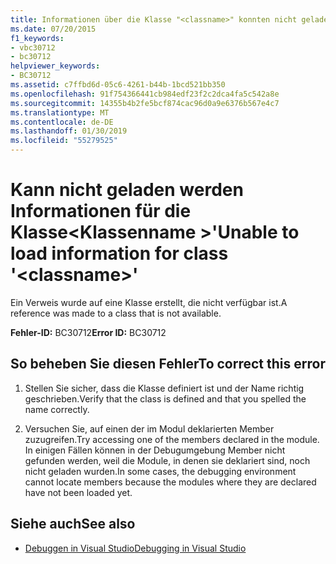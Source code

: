 ```yaml
---
title: Informationen über die Klasse "<classname>" konnten nicht geladen werden.
ms.date: 07/20/2015
f1_keywords:
- vbc30712
- bc30712
helpviewer_keywords:
- BC30712
ms.assetid: c7ffbd6d-05c6-4261-b44b-1bcd521bb350
ms.openlocfilehash: 91f754366441cb984edf23f2c2dca4fa5c542a8e
ms.sourcegitcommit: 14355b4b2fe5bcf874cac96d0a9e6376b567e4c7
ms.translationtype: MT
ms.contentlocale: de-DE
ms.lasthandoff: 01/30/2019
ms.locfileid: "55279525"
---
```

# <a name="unable-to-load-information-for-class-classname"></a><span data-ttu-id="1ab72-102">Kann nicht geladen werden Informationen für die Klasse\<Klassenname >'</span><span class="sxs-lookup"><span data-stu-id="1ab72-102">Unable to load information for class '\<classname>'</span></span>
<span data-ttu-id="1ab72-103">Ein Verweis wurde auf eine Klasse erstellt, die nicht verfügbar ist.</span><span class="sxs-lookup"><span data-stu-id="1ab72-103">A reference was made to a class that is not available.</span></span>  
  
 <span data-ttu-id="1ab72-104">**Fehler-ID:** BC30712</span><span class="sxs-lookup"><span data-stu-id="1ab72-104">**Error ID:** BC30712</span></span>  
  
## <a name="to-correct-this-error"></a><span data-ttu-id="1ab72-105">So beheben Sie diesen Fehler</span><span class="sxs-lookup"><span data-stu-id="1ab72-105">To correct this error</span></span>  
  
1.  <span data-ttu-id="1ab72-106">Stellen Sie sicher, dass die Klasse definiert ist und der Name richtig geschrieben.</span><span class="sxs-lookup"><span data-stu-id="1ab72-106">Verify that the class is defined and that you spelled the name correctly.</span></span>  
  
2.  <span data-ttu-id="1ab72-107">Versuchen Sie, auf einen der im Modul deklarierten Member zuzugreifen.</span><span class="sxs-lookup"><span data-stu-id="1ab72-107">Try accessing one of the members declared in the module.</span></span> <span data-ttu-id="1ab72-108">In einigen Fällen können in der Debugumgebung Member nicht gefunden werden, weil die Module, in denen sie deklariert sind, noch nicht geladen wurden.</span><span class="sxs-lookup"><span data-stu-id="1ab72-108">In some cases, the debugging environment cannot locate members because the modules where they are declared have not been loaded yet.</span></span>  
  
## <a name="see-also"></a><span data-ttu-id="1ab72-109">Siehe auch</span><span class="sxs-lookup"><span data-stu-id="1ab72-109">See also</span></span>
- [<span data-ttu-id="1ab72-110">Debuggen in Visual Studio</span><span class="sxs-lookup"><span data-stu-id="1ab72-110">Debugging in Visual Studio</span></span>](/visualstudio/debugger/debugging-in-visual-studio)
